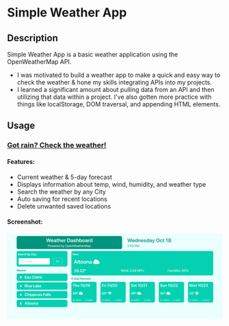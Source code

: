 # Simple Weather App

## Description

Simple Weather App is a basic weather application using the OpenWeatherMap API.

- I was motivated to build a weather app to make a quick and easy way to check the weather & hone my skills integrating APIs into my projects.
- I learned a significant amount about pulling data from an API and then utilizing that data within a project. I've also gotten more practice with things like localStorage, DOM traversal, and appending HTML elements.

## Usage
### [Got rain? Check the weather!](https://abealberts.github.io/weather-app/)
#### Features:

- Current weather & 5-day forecast
- Displays information about temp, wind, humidity, and weather type
- Search the weather by any City
- Auto saving for recent locations
- Delete unwanted saved locations

#### Screenshot:

![weather app screenshot](./assets/images/weather-app-sc.png)